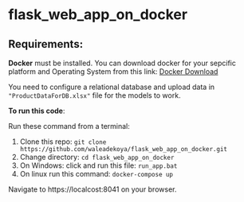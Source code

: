 # flask_web_app_on_docker

## Requirements:

**Docker** must be installed.
You can download docker for your sepcific platform and Operating System from this link:
[Docker Download](https://hub.docker.com/search?offering=community&q=&type=edition)

You need to configure a relational database and upload data in `"ProductDataForDB.xlsx"` file for the models to work.


**To run this code**:

Run these command from a terminal:

1. Clone this repo: `git clone https://github.com/waleadekoya/flask_web_app_on_docker.git`
2. Change directory: `cd flask_web_app_on_docker`
3. On Windows: click and run this file: `run_app.bat`
4. On linux run this command: `docker-compose up`


Navigate to https://localcost:8041 on your browser.
